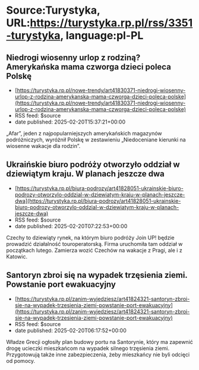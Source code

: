 # Source:Turystyka, URL:https://turystyka.rp.pl/rss/3351-turystyka, language:pl-PL

## Niedrogi wiosenny urlop z rodziną? Amerykańska mama czworga dzieci poleca Polskę
 - [https://turystyka.rp.pl/nowe-trendy/art41830371-niedrogi-wiosenny-urlop-z-rodzina-amerykanska-mama-czworga-dzieci-poleca-polske](https://turystyka.rp.pl/nowe-trendy/art41830371-niedrogi-wiosenny-urlop-z-rodzina-amerykanska-mama-czworga-dzieci-poleca-polske)
 - RSS feed: $source
 - date published: 2025-02-20T15:37:21+00:00

„Afar”, jeden z najpopularniejszych amerykańskich magazynów podróżniczych, wyróżnił Polskę w zestawieniu „Niedoceniane kierunki na wiosenne wakacje dla rodzin”.

## Ukraińskie biuro podróży otworzyło oddział w dziewiątym kraju. W planach jeszcze dwa
 - [https://turystyka.rp.pl/biura-podrozy/art41828051-ukrainskie-biuro-podrozy-otworzylo-oddzial-w-dziewiatym-kraju-w-planach-jeszcze-dwa](https://turystyka.rp.pl/biura-podrozy/art41828051-ukrainskie-biuro-podrozy-otworzylo-oddzial-w-dziewiatym-kraju-w-planach-jeszcze-dwa)
 - RSS feed: $source
 - date published: 2025-02-20T07:22:53+00:00

Czechy to dziewiąty rynek, na którym biuro podróży Join UP! będzie prowadzić działalność touroperatorską. Firma uruchomiła tam oddział w początkach lutego. Zamierza wozić Czechów na wakacje z Pragi, ale i z Katowic.

## Santoryn zbroi się na wypadek trzęsienia ziemi. Powstanie port ewakuacyjny
 - [https://turystyka.rp.pl/zanim-wyjedziesz/art41824321-santoryn-zbroi-sie-na-wypadek-trzesienia-ziemi-powstanie-port-ewakuacyjny](https://turystyka.rp.pl/zanim-wyjedziesz/art41824321-santoryn-zbroi-sie-na-wypadek-trzesienia-ziemi-powstanie-port-ewakuacyjny)
 - RSS feed: $source
 - date published: 2025-02-20T06:17:52+00:00

Władze Grecji ogłosiły plan budowy portu na Santorynie, który ma zapewnić drogę ucieczki mieszkańcom na wypadek silnego trzęsienia ziemi. Przygotowują także inne zabezpieczenia, żeby mieszkańcy nie byli odcięci od pomocy.

